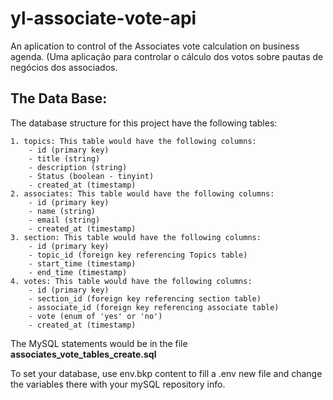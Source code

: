 # yl-associate-vote-api
An aplication to control of the Associates vote calculation on business agenda. (Uma aplicação para controlar o cálculo dos votos sobre pautas de negócios dos associados.


## The Data Base:

The database structure for this project have the following tables:

    1. topics: This table would have the following columns:
        - id (primary key)
        - title (string)
        - description (string)
        - Status (boolean - tinyint)
        - created_at (timestamp)
    2. associates: This table would have the following columns:
        - id (primary key)
        - name (string)
        - email (string)
        - created_at (timestamp)
    3. section: This table would have the following columns:
        - id (primary key)
        - topic_id (foreign key referencing Topics table)
        - start_time (timestamp)
        - end_time (timestamp)
    4. votes: This table would have the following columns:
        - id (primary key)
        - section_id (foreign key referencing section table)
        - associate_id (foreign key referencing associate table)
        - vote (enum of 'yes' or 'no')
        - created_at (timestamp)

The MySQL statements would be in the file **associates_vote_tables_create.sql**

To set your database, use env.bkp content to fill a .env new file and change the variables there with your mySQL repository info.